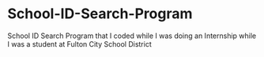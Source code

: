 # School-ID-Search-Program
School ID Search Program that I coded while I was doing an Internship while I was a student at Fulton City School District
